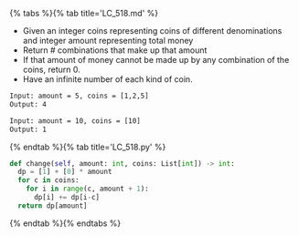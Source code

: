 {% tabs %}{% tab title='LC_518.md' %}

* Given an integer coins representing coins of different denominations and integer amount representing total money
* Return # combinations that make up that amount
* If that amount of money cannot be made up by any combination of the coins, return 0.
* Have an infinite number of each kind of coin.

```txt
Input: amount = 5, coins = [1,2,5]
Output: 4

Input: amount = 10, coins = [10]
Output: 1
```

{% endtab %}{% tab title='LC_518.py' %}

```py
def change(self, amount: int, coins: List[int]) -> int:
  dp = [1] + [0] * amount
  for c in coins:
    for i in range(c, amount + 1):
      dp[i] += dp[i-c]
  return dp[amount]
```

{% endtab %}{% endtabs %}
